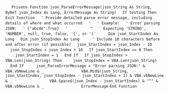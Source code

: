 &nbsp;&nbsp;&nbsp;&nbsp;
`Private Function json_ParseErrorMessage(json_String As String, ByRef json_Index As Long, ErrorMessage As String)`
&nbsp;&nbsp;&nbsp;&nbsp;`If testing Then Exit Function`
&nbsp;&nbsp;&nbsp;&nbsp;`' Provide detailed parse error message, including details of where and what occurred`
&nbsp;&nbsp;&nbsp;&nbsp;`'`
&nbsp;&nbsp;&nbsp;&nbsp;`' Example:`
&nbsp;&nbsp;&nbsp;&nbsp;`' Error parsing JSON:`
&nbsp;&nbsp;&nbsp;&nbsp;`' {"abcde":True}`
&nbsp;&nbsp;&nbsp;&nbsp;`'          ^`
&nbsp;&nbsp;&nbsp;&nbsp;`' Expecting 'STRING', 'NUMBER', null, true, false, '{', or '['`
&nbsp;&nbsp;&nbsp;&nbsp;
&nbsp;&nbsp;&nbsp;&nbsp;`Dim json_StartIndex As Long`
&nbsp;&nbsp;&nbsp;&nbsp;`Dim json_StopIndex As Long`
&nbsp;&nbsp;&nbsp;&nbsp;
&nbsp;&nbsp;&nbsp;&nbsp;`' Include 10 characters before and after error (if possible)`
&nbsp;&nbsp;&nbsp;&nbsp;`json_StartIndex = json_Index - 10`
&nbsp;&nbsp;&nbsp;&nbsp;`json_StopIndex = json_Index + 10`
&nbsp;&nbsp;&nbsp;&nbsp;`If json_StartIndex <= 0 Then`
&nbsp;&nbsp;&nbsp;&nbsp;&nbsp;&nbsp;&nbsp;&nbsp;`json_StartIndex = 1`
&nbsp;&nbsp;&nbsp;&nbsp;`End If`
&nbsp;&nbsp;&nbsp;&nbsp;`If json_StopIndex > VBA.Len(json_String) Then`
&nbsp;&nbsp;&nbsp;&nbsp;&nbsp;&nbsp;&nbsp;&nbsp;`json_StopIndex = VBA.Len(json_String)`
&nbsp;&nbsp;&nbsp;&nbsp;`End If`
&nbsp;&nbsp;&nbsp;&nbsp;
&nbsp;&nbsp;&nbsp;&nbsp;`json_ParseErrorMessage = "Error parsing JSON:" & VBA.vbNewLine & _`
&nbsp;&nbsp;&nbsp;&nbsp;&nbsp;&nbsp;&nbsp;&nbsp;&nbsp;&nbsp;&nbsp;&nbsp;&nbsp;&nbsp;&nbsp;&nbsp;&nbsp;&nbsp;&nbsp;&nbsp;&nbsp;&nbsp;&nbsp;&nbsp;&nbsp;&nbsp;&nbsp;&nbsp;&nbsp;`VBA.Mid$(json_String, json_StartIndex, json_StopIndex - json_StartIndex + 1) & VBA.vbNewLine & _`
&nbsp;&nbsp;&nbsp;&nbsp;&nbsp;&nbsp;&nbsp;&nbsp;&nbsp;&nbsp;&nbsp;&nbsp;&nbsp;&nbsp;&nbsp;&nbsp;&nbsp;&nbsp;&nbsp;&nbsp;&nbsp;&nbsp;&nbsp;&nbsp;&nbsp;&nbsp;&nbsp;&nbsp;&nbsp;`VBA.Space$(json_Index - json_StartIndex) & "^" & VBA.vbNewLine & _`
&nbsp;&nbsp;&nbsp;&nbsp;&nbsp;&nbsp;&nbsp;&nbsp;&nbsp;&nbsp;&nbsp;&nbsp;&nbsp;&nbsp;&nbsp;&nbsp;&nbsp;&nbsp;&nbsp;&nbsp;&nbsp;&nbsp;&nbsp;&nbsp;&nbsp;&nbsp;&nbsp;&nbsp;&nbsp;`ErrorMessage`
`End Function`

